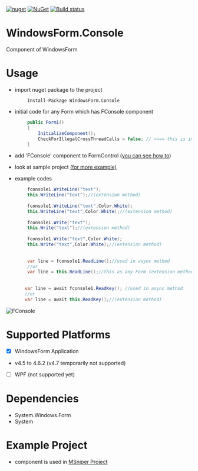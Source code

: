 [![nuget](https://img.shields.io/badge/Nuget-WindowsForm.Console-brightgreen.svg?maxAge=259200)](https://www.nuget.org/packages/WindowsForm.Console)
[![NuGet](https://img.shields.io/nuget/v/WindowsForm.Console.svg)](https://www.nuget.org/packages/WindowsForm.Console)
[![Build status](https://ci.appveyor.com/api/projects/status/enn19h5tkvhy2w95?svg=true)](https://ci.appveyor.com/project/msx752/windowsform-console)

# WindowsForm.Console
Component of WindowsForm

# Usage
- import nuget package to the project

```
        Install-Package WindowsForm.Console
```
- initial code for any Form which has FConsole component
```c#
        public Form1()
        {
            InitializeComponent();
            CheckForIllegalCrossThreadCalls = false; // <=== this is important for async access to thread
        }
```
- add 'FConsole' component to FormControl ([you can see how to](https://stackoverflow.com/questions/2101171/how-to-add-user-control-in-the-toolbox-for-c-net-for-winforms-by-importing-the))

- look at sample project [(for more example)](https://github.com/msx752/WindowsForm.Console/tree/master/SampleProject/SampleFormApplication)

- example codes
```c#
        fconsole1.WriteLine("text");
        this.WriteLine("text");//(extension method)
        
        fconsole1.WriteLine("text",Color.White);
        this.WriteLine("text",Color.White);//(extension method)
        
        fconsole1.Write("text");
        this.Write("text");//(extension method)
        
        fconsole1.Write("text",Color.White);
        this.Write("text",Color.White);//(extension method)
        
        
        var line = fconsole1.ReadLine();//used in async method
        //or
        var line = this.ReadLine();//this as any Form (extension method)
        
       
       var line = await fconsole1.ReadKey(); //used in async method
       //or
       var line = await this.ReadKey();//(extension method)
```
![FConsole](https://raw.githubusercontent.com/msx752/WindowsForm.Console/master/example1.png)

# Supported Platforms
- [x] WindowsForm Application
- v4.5 to 4.6.2 (v4.7 temporarily not supported)
- [ ] WPF (not supported yet)

# Dependencies
- System.Windows.Form
- System

# Example Project
- component is used in [MSniper Project](https://github.com/msx752/MSniper)
